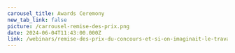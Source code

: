 ```yaml
---
carousel_title: Awards Ceremony
new_tab_link: false
picture: /carrousel-remise-des-prix.png
date: 2024-06-04T11:43:00.000Z
link: /webinars/remise-des-prix-du-concours-et-si-on-imaginait-le-travail-en-2050
---
```

